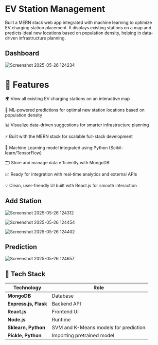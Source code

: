 # EV Station Management

Built a MERN stack web app integrated with machine learning to optimize EV charging station placement. It displays existing stations on a map and predicts ideal new locations based on population density, helping in data-driven infrastructure planning.


## Dashboard

![Screenshot 2025-05-26 124234](https://github.com/user-attachments/assets/d9c2b6fd-9626-4e79-ba5a-e7587399a652)


# 🚀 Features

🌍 View all existing EV charging stations on an interactive map

🧠 ML-powered predictions for optimal new station locations based on population density

📊 Visualize data-driven suggestions for smarter infrastructure planning

⚡ Built with the MERN stack for scalable full-stack development

🧮 Machine Learning model integrated using Python (Scikit-learn/TensorFlow)

🗂️ Store and manage data efficiently with MongoDB

📈 Ready for integration with real-time analytics and external APIs

💡 Clean, user-friendly UI built with React.js for smooth interaction


## Add Station

![Screenshot 2025-05-26 124312](https://github.com/user-attachments/assets/51a98542-37f9-424d-b367-9862e17a3f8a)

![Screenshot 2025-05-26 124454](https://github.com/user-attachments/assets/ead25598-545a-42ed-9c28-dceffba728a9)

![Screenshot 2025-05-26 124402](https://github.com/user-attachments/assets/ff9aefe3-7ff9-44b7-acec-3b1c0af04dda)

## Prediction

![Screenshot 2025-05-26 124657](https://github.com/user-attachments/assets/f5793840-302c-492d-8869-659d298c62c7)


## 🧱 Tech Stack

| Technology | Role |
|------------|------|
| **MongoDB** | Database |
| **Express.js, Flask** | Backend API |
| **React.js** | Frontend UI |
| **Node.js** | Runtime |
| **Sklearn, Python** | SVM and K-Means models for prediction|
| **Pickle, Python** | Importing pretrained model|
